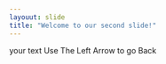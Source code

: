 ```yaml
---
layouut: slide
title: "Welcome to our second slide!"
---
```

your text
Use The Left Arrow to go Back
